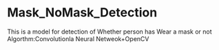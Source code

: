 # Mask_NoMask_Detection
This is a model for detection of Whether person has Wear a mask or not
Algorthm:Convolutionla Neural Netweok+OpenCV
